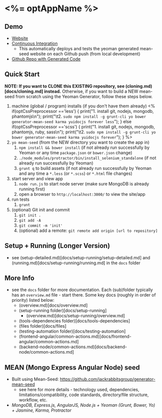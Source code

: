 # <%= optAppName %>

## Demo
- [Website](http://198.199.118.44:3000/)
- [Continuous Integration](http://198.199.118.44:3010/)
	- This automatically deploys and tests the yeoman generated mean-seed website on each Github push (from local development)
- [Github Repo with Generated Code](https://github.com/jackrabbitsgroup/mean-seed-gen)

## Quick Start

**NOTE: If you want to CLONE this EXISTING repository, see (cloning.md)[docs/cloning.md] instead.** Otherwise, if you want to build a NEW mean-seed from scratch using the Yeoman Generator, follow these steps below.

1. machine (global / program) installs (if you don't have them already)
	<%
	if(optCssPreprocessor =='less') {
	print("1. install git, nodejs, mongodb, phantomjs\n");
	print("\t2. `sudo npm install -g grunt-cli yo bower generator-mean-seed karma yuidocjs forever less`");
	}
	else if(optCssPreprocessor =='scss') {
	print("1. install git, nodejs, mongodb, phantomjs, ruby, sass\n");
	print("\t2. `sudo npm install -g grunt-cli yo bower generator-mean-seed karma yuidocjs forever`");
	}
	%>
2. `yo mean-seed` (from the NEW directory you want to create the app in)
	1. `npm install && bower install` (if not already run successfully by Yeoman or any time `package.json` or `bower.json` change)
	2. `./node_modules/protractor/bin/install_selenium_standalone` (if not already run successfully by Yeoman)
	3. `grunt q` to build assets (if not already run successfully by Yeoman and any time a `*.less` (or `*.scss`) or `*.html` file changes)
3. start server and view app
	1. `node run.js` to start node server (make sure MongoDB is already running first)
	2. open a browser to `http://localhost:3000/` to view the site/app
4. run tests
	1. `grunt`
5. (optional) Git init and commit
	1. `git init .`
	2. `git add -A`
	3. `git commit -m 'init'`
	4. (optional) add a remote: `git remote add origin [url to repository]`



## Setup + Running (Longer Version)
- see (setup-detailed.md)[docs/setup-running/setup-detailed.md] and (running.md)[docs/setup-running/running.md] in the `docs` folder
	
	
## More Info
- see the `docs` folder for more documentation. Each (sub)folder typically has an `overview.md` file - start there. Some key docs (roughly in order of priority) listed below:
	- (overview.md)[docs/overview.md]
	- (setup-running folder)[docs/setup-running]
		- (overview.md)[docs/setup-running/overview.md]
	- (tools-dependencies folder)[docs/tools-dependencies]
	- (files folder)[docs/files]
	- (testing-automation folder)[docs/testing-automation]
	- (frontend-angular/common-actions.md)[docs/frontend-angular/common-actions.md]
	- (backend-node/common-actions.md)[docs/backend-node/common-actions.md]

	

## MEAN (Mongo Express Angular Node) seed
- Built using Mean-Seed: https://github.com/jackrabbitsgroup/generator-mean-seed
	- see here for more details - technology used, dependencies, limitations/compatibility, code standards, directory/file structure, workflow, etc.
- *MongoDB, Express.js, AngularJS, Node.js + Yeoman (Grunt, Bower, Yo) + Jasmine, Karma, Protractor*
